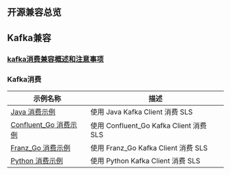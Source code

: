 ## 开源兼容总览

## Kafka兼容

### [kafka消费兼容概述和注意事项](./overview.md)

### Kafka消费

| 示例名称                                                 | 描述                                  |
|------------------------------------------------------|-------------------------------------|
| [Java 消费示例](./java_kafka_consume.md)                 | 使用 Java Kafka Client 消费 SLS         |
| [Confluent_Go 消费示例](./confluent_go_kafka_consume.md) | 使用 Confluent_Go Kafka Client 消费 SLS |
| [Franz_Go 消费示例](./franz_go_kafka_consume.md)         | 使用 Franz_Go Kafka Client 消费 SLS     |
| [Python 消费示例](./franz_go_kafka_consume.md)           | 使用 Python Kafka Client 消费 SLS       |

